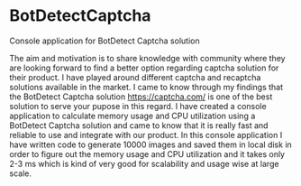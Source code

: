 # BotDetectCaptcha
Console application for BotDetect Captcha solution

The aim and motivation is to share knowledge with community where they are looking forward to find a better option regarding captcha solution for their product.
I have played around different captcha and recaptcha solutions available in the market.
I came to know through my findings that the BotDetect Captcha solution https://captcha.com/ is one of the best solution to serve your pupose in this regard.
I have created a console application to calculate memory usage and CPU utilization using a BotDetect Captcha solution and came to know that 
it is really fast and reliable to use and integrate with our product. 
In this console application I have written code to generate 10000 images and saved them in local disk in order to figure out the memory usage and CPU utilization
and it takes only 2-3 ms which is kind of very good for scalability and usage wise at large scale.
